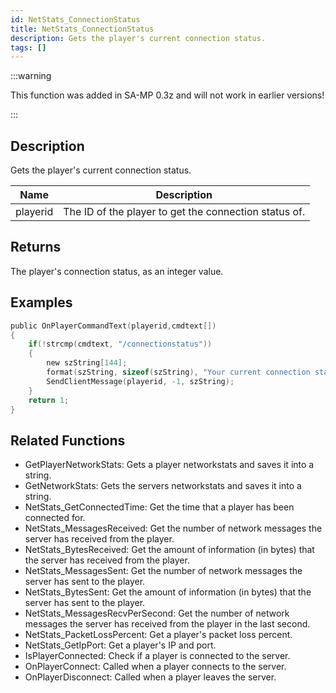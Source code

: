 ```yaml
---
id: NetStats_ConnectionStatus
title: NetStats_ConnectionStatus
description: Gets the player's current connection status.
tags: []
---
```


<TagLinks />

:::warning

This function was added in SA-MP 0.3z and will not work in earlier versions!

:::

## Description

Gets the player's current connection status.


| Name | Description |
|------|-------------|
|playerid | The ID of the player to get the connection status of.|


## Returns

The player's connection status, as an integer value.


## Examples


```c
public OnPlayerCommandText(playerid,cmdtext[])
{    
    if(!strcmp(cmdtext, "/connectionstatus"))
    {
        new szString[144];
        format(szString, sizeof(szString), "Your current connection status: %i.", NetStats_ConnectionStatus(playerid));
        SendClientMessage(playerid, -1, szString);
    }
    return 1;
}
```


## Related Functions


-  GetPlayerNetworkStats: Gets a player networkstats and saves it into a string.
-  GetNetworkStats: Gets the servers networkstats and saves it into a string.
-  NetStats_GetConnectedTime: Get the time that a player has been connected for.
-  NetStats_MessagesReceived: Get the number of network messages the server has received from the player.
-  NetStats_BytesReceived: Get the amount of information (in bytes) that the server has received from the player.
-  NetStats_MessagesSent: Get the number of network messages the server has sent to the player.
-  NetStats_BytesSent: Get the amount of information (in bytes) that the server has sent to the player.
-  NetStats_MessagesRecvPerSecond: Get the number of network messages the server has received from the player in the last second.
-  NetStats_PacketLossPercent: Get a player's packet loss percent.
-  NetStats_GetIpPort: Get a player's IP and port.
-  IsPlayerConnected: Check if a player is connected to the server.
-  OnPlayerConnect: Called when a player connects to the server.
-  OnPlayerDisconnect: Called when a player leaves the server.